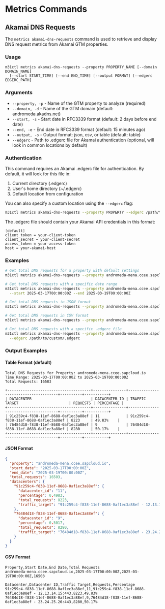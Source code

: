 <!--
SPDX-FileCopyrightText: Copyright 2025 SAP SE or an SAP affiliate company

SPDX-License-Identifier: Apache-2.0
-->

# Metrics Commands

## Akamai DNS Requests

The `metrics akamai-dns-requests` command is used to retrieve and display DNS request metrics from Akamai GTM properties.

### Usage

```
m31ctl metrics akamai-dns-requests --property PROPERTY_NAME [--domain DOMAIN_NAME] 
  [--start START_TIME] [--end END_TIME] [--output FORMAT] [--edgerc EDGERC_PATH]
```

### Arguments

- `--property, -p` - Name of the GTM property to analyze (required)
- `--domain, -d` - Name of the GTM domain (default: andromeda.akadns.net)
- `--start, -s` - Start date in RFC3339 format (default: 2 days before end date)
- `--end, -e` - End date in RFC3339 format (default: 15 minutes ago)
- `--output, -o` - Output format: json, csv, or table (default: table)
- `--edgerc` - Path to .edgerc file for Akamai authentication (optional, will look in common locations by default)

### Authentication

This command requires an Akamai .edgerc file for authentication. By default, it will look for this file in:

1. Current directory (.edgerc)
2. User's home directory (~/.edgerc)
3. Default location from configuration

You can also specify a custom location using the `--edgerc` flag:

```bash
m31ctl metrics akamai-dns-requests --property PROPERTY --edgerc /path/to/.edgerc
```

The .edgerc file should contain your Akamai API credentials in this format:

```
[default]
client_token = your-client-token
client_secret = your-client-secret
access_token = your-access-token
host = your-akamai-host
```

### Examples

```bash
# Get total DNS requests for a property with default settings
m31ctl metrics akamai-dns-requests --property andromeda-mena.ccee.sapcloud.io

# Get total DNS requests with a specific date range
m31ctl metrics akamai-dns-requests --property andromeda-mena.ccee.sapcloud.io \
  --start 2025-03-17T00:00:00Z --end 2025-03-19T00:00:00Z

# Get total DNS requests in JSON format
m31ctl metrics akamai-dns-requests --property andromeda-mena.ccee.sapcloud.io --output json

# Get total DNS requests in CSV format
m31ctl metrics akamai-dns-requests --property andromeda-mena.ccee.sapcloud.io --output csv

# Get total DNS requests with a specific .edgerc file
m31ctl metrics akamai-dns-requests --property andromeda-mena.ccee.sapcloud.io \
  --edgerc /path/to/custom/.edgerc
```

### Output Examples

#### Table Format (default)

```
Total DNS Requests for Property: andromeda-mena.ccee.sapcloud.io
Time Range: 2025-03-17T00:00:00Z to 2025-03-19T00:00:00Z
Total Requests: 16503

+--------------------------------------+---------------+--------------------------------------+----------+-----------+
| DATACENTER                           | DATACENTER ID | TRAFFIC TARGET                       | REQUESTS | PERCENTAGE |
+--------------------------------------+---------------+--------------------------------------+----------+-----------+
| 91c259c4-f838-11ef-8688-0af1ec3a88ef | 11            | 91c259c4-f838-11ef-8688-0af1ec3a88ef | 8223     | 49.83%    |
| 76484d18-f838-11ef-8688-0af1ec3a88ef | 9             | 76484d18-f838-11ef-8688-0af1ec3a88ef | 8280     | 50.17%    |
+--------------------------------------+---------------+--------------------------------------+----------+-----------+
```

#### JSON Format

```json
{
  "property": "andromeda-mena.ccee.sapcloud.io",
  "start_date": "2025-03-17T00:00:00Z",
  "end_date": "2025-03-19T00:00:00Z",
  "total_requests": 16503,
  "datacenters": {
    "91c259c4-f838-11ef-8688-0af1ec3a88ef": {
      "datacenter_id": "11",
      "percentage": 0.4983,
      "total_requests": 8223,
      "traffic_target": "91c259c4-f838-11ef-8688-0af1ec3a88ef - 12.13.14.15:443"
    },
    "76484d18-f838-11ef-8688-0af1ec3a88ef": {
      "datacenter_id": "9",
      "percentage": 0.5017,
      "total_requests": 8280,
      "traffic_target": "76484d18-f838-11ef-8688-0af1ec3a88ef - 23.24.25.26:443"
    }
  }
}
```

#### CSV Format

```csv
Property,Start Date,End Date,Total Requests
andromeda-mena.ccee.sapcloud.io,2025-03-17T00:00:00Z,2025-03-19T00:00:00Z,16503

Datacenter,Datacenter ID,Traffic Target,Requests,Percentage
91c259c4-f838-11ef-8688-0af1ec3a88ef,11,91c259c4-f838-11ef-8688-0af1ec3a88ef - 12.13.14.15:443,8223,49.83%
76484d18-f838-11ef-8688-0af1ec3a88ef,9,76484d18-f838-11ef-8688-0af1ec3a88ef - 23.24.25.26:443,8280,50.17%
``` 